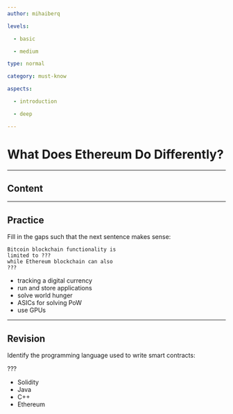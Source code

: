 ```yaml
---
author: mihaiberq

levels:

  - basic

  - medium

type: normal

category: must-know

aspects:

  - introduction

  - deep

---
```

# What Does Ethereum Do Differently?

---
## Content



---
## Practice

Fill in the gaps such that the next sentence makes sense:
```
Bitcoin blockchain functionality is
limited to ???
while Ethereum blockchain can also
??? 
```

* tracking a digital currency
* run and store applications
* solve world hunger
* ASICs for solving PoW
* use GPUs

---
## Revision

Identify the programming language used to write smart contracts:

???

* Solidity
* Java
* C++
* Ethereum

